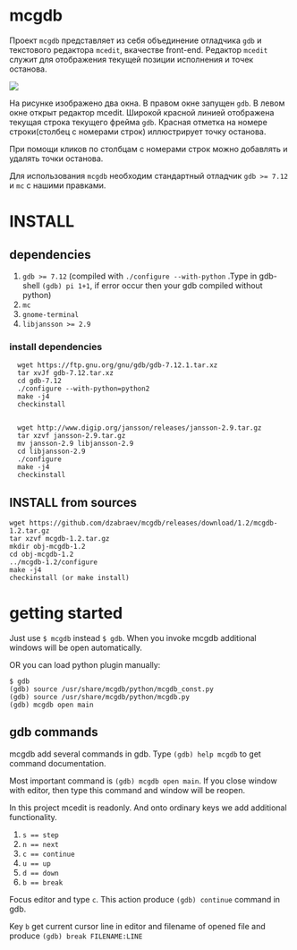 # mcgdb

Проект `mcgdb` представляет из себя объединение отладчика `gdb` и текстового редактора `mcedit`,
вкачестве front-end. Редактор `mcedit` служит для отображения текущей позиции исполнения и точек останова.  
  
  
![](https://github.com/dzabraev/mcgdb/blob/master/doc/img/mcgdb-title.png?raw=true "")
  
На рисунке изображено два окна. В правом окне запущен `gdb`. В левом окне открыт редактор mcedit.
Широкой красной линией отображена текущая строка текущего фрейма `gdb`. Красная отметка на номере
строки(столбец с номерами строк) иллюстрирует точку останова.

При помощи кликов по столбцам с номерами строк можно добавлять и удалять точки останова.

Для использования `mcgdb` необходим стандартный отладчик `gdb >= 7.12` и `mc` с нашими правками.

# INSTALL

## dependencies
1. `gdb >= 7.12` (compiled with `./configure --with-python` .Type in gdb-shell `(gdb) pi 1+1`, if error occur then your gdb compiled without python)
2. `mc`
3. `gnome-terminal`
4. `libjansson >= 2.9`

### install dependencies

```
  wget https://ftp.gnu.org/gnu/gdb/gdb-7.12.1.tar.xz  
  tar xvJf gdb-7.12.tar.xz  
  cd gdb-7.12  
  ./configure --with-python=python2  
  make -j4  
  checkinstall  


  wget http://www.digip.org/jansson/releases/jansson-2.9.tar.gz  
  tar xzvf jansson-2.9.tar.gz  
  mv jansson-2.9 libjansson-2.9
  cd libjansson-2.9  
  ./configure  
  make -j4  
  checkinstall  
```

## INSTALL from sources

```
wget https://github.com/dzabraev/mcgdb/releases/download/1.2/mcgdb-1.2.tar.gz
tar xzvf mcgdb-1.2.tar.gz
mkdir obj-mcgdb-1.2  
cd obj-mcgdb-1.2  
../mcgdb-1.2/configure  
make -j4  
checkinstall (or make install)  
```

# getting started

Just use `$ mcgdb` instead `$ gdb`. When you invoke mcgdb additional windows will be
open automatically. 

OR you can load python plugin manually:  
```
$ gdb  
(gdb) source /usr/share/mcgdb/python/mcgdb_const.py  
(gdb) source /usr/share/mcgdb/python/mcgdb.py  
(gdb) mcgdb open main  
```

## gdb commands
mcgdb add several commands in gdb. Type
`(gdb) help mcgdb` to get command documentation.

Most important command is
`(gdb) mcgdb open main`. If you close window with editor,
then type this command and window will be reopen.

In this project mcedit is readonly. And onto ordinary keys we
add additional functionality.

1. `s == step`
1. `n == next`
1. `c == continue`
1. `u == up`
1. `d == down`
1. `b == break`

Focus editor and type `c`. This action produce
`(gdb) continue` command in gdb.

Key `b` get current cursor line in editor and filename of opened file
and produce `(gdb) break FILENAME:LINE`



